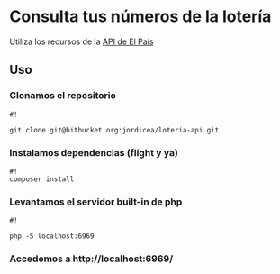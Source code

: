 # Consulta tus números de la lotería

Utiliza los recursos de la [API de El País](http://servicios.elpais.com/sorteos/loteria-navidad/api/)

## Uso

### Clonamos el repositorio

```
#!

git clone git@bitbucket.org:jordicea/loteria-api.git

```


### Instalamos dependencias (flight y ya)
```
#!
composer install
```

### Levantamos el servidor built-in de php

```
#!

php -S localhost:6969

```

### Accedemos a http://localhost:6969/
